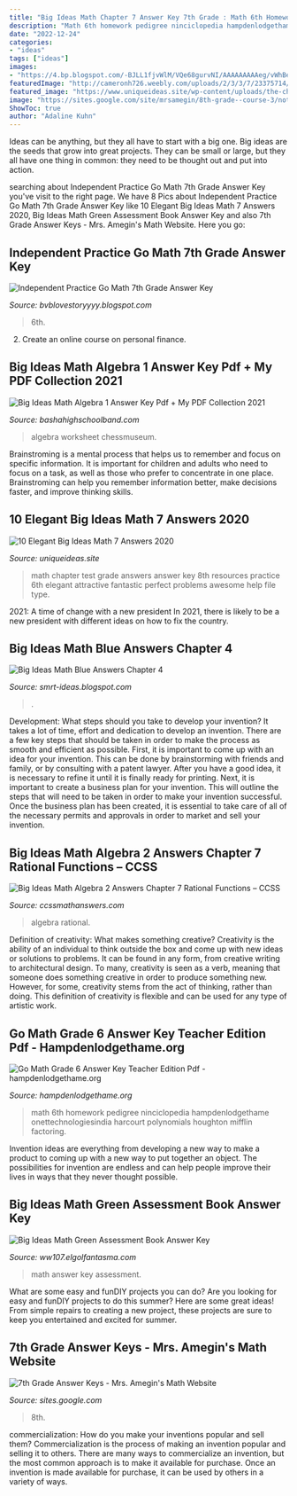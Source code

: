 ```yaml
---
title: "Big Ideas Math Chapter 7 Answer Key 7th Grade : Math 6th Homework Pedigree Ninciclopedia Hampdenlodgethame Onettechnologiesindia Harcourt Polynomials Houghton Mifflin Factoring"
description: "Math 6th homework pedigree ninciclopedia hampdenlodgethame onettechnologiesindia harcourt polynomials houghton mifflin factoring"
date: "2022-12-24"
categories:
- "ideas"
tags: ["ideas"]
images:
- "https://4.bp.blogspot.com/-BJLL1fjvWlM/VQe68gurvNI/AAAAAAAAAeg/vWhBerhCcvc/s1600/Alg%2B1%2BCh%2B9%2BReview%2BAnswer%2BKey0001.jpg"
featuredImage: "http://cameronh726.weebly.com/uploads/2/3/3/7/23375714/1386857623.png"
featured_image: "https://www.uniqueideas.site/wp-content/uploads/the-chapter-test-big-ideas-math-11.jpg"
image: "https://sites.google.com/site/mrsamegin/8th-grade--course-3/notes/8th-grade-hw-answer-keys/7th-grade-hw-answer-keys/jan122016/HW2.jpg?attredirects=0"
ShowToc: true
author: "Adaline Kuhn"
---
```



Ideas can be anything, but they all have to start with a big one. Big ideas are the seeds that grow into great projects. They can be small or large, but they all have one thing in common: they need to be thought out and put into action.

	

		
searching about Independent Practice Go Math 7th Grade Answer Key you've visit to the right page. We have 8 Pics about Independent Practice Go Math 7th Grade Answer Key like 10 Elegant Big Ideas Math 7 Answers 2020, Big Ideas Math Green Assessment Book Answer Key and also 7th Grade Answer Keys - Mrs. Amegin&#039;s Math Website. Here you go:
		
    
## Independent Practice Go Math 7th Grade Answer Key

<img loading=lazy src="https://msambersmath.weebly.com/uploads/6/1/7/3/61734889/page_63.jpg" onerror="this.onerror=null;this.src='https://tse3.mm.bing.net/th?id=OIP.S1Lke2Z0alO4tHoyEde7JQHaFj&amp;pid=15.1';" alt="Independent Practice Go Math 7th Grade Answer Key">

_Source: bvblovestoryyyy.blogspot.com_

>6th. 

	

2. Create an online course on personal finance.

    
## Big Ideas Math Algebra 1 Answer Key Pdf + My PDF Collection 2021

<img loading=lazy src="https://4.bp.blogspot.com/-BJLL1fjvWlM/VQe68gurvNI/AAAAAAAAAeg/vWhBerhCcvc/s1600/Alg%2B1%2BCh%2B9%2BReview%2BAnswer%2BKey0001.jpg" onerror="this.onerror=null;this.src='https://tse1.mm.bing.net/th?id=OIP.a2odfrjrZMCeXwOm03VI7QHaKq&amp;pid=15.1';" alt="Big Ideas Math Algebra 1 Answer Key Pdf + My PDF Collection 2021">

_Source: bashahighschoolband.com_

>algebra worksheet chessmuseum. 

	

Brainstroming is a mental process that helps us to remember and focus on specific information. It is important for children and adults who need to focus on a task, as well as those who prefer to concentrate in one place. Brainstroming can help you remember information better, make decisions faster, and improve thinking skills.

    
## 10 Elegant Big Ideas Math 7 Answers 2020

<img loading=lazy src="https://www.uniqueideas.site/wp-content/uploads/the-chapter-test-big-ideas-math-11.jpg" onerror="this.onerror=null;this.src='https://tse4.mm.bing.net/th?id=OIP.FPzEVEqiji-2GoyjfV8N5QHaJZ&amp;pid=15.1';" alt="10 Elegant Big Ideas Math 7 Answers 2020">

_Source: uniqueideas.site_

>math chapter test grade answers answer key 8th resources practice 6th elegant attractive fantastic perfect problems awesome help file type. 

	

2021: A time of change with a new president
In 2021, there is likely to be a new president with different ideas on how to fix the country.

    
## Big Ideas Math Blue Answers Chapter 4

<img loading=lazy src="https://media.cheggcdn.com/media/0d1/0d1d4c00-1a22-4a2a-b9a0-cb677054ee1b/image.png" onerror="this.onerror=null;this.src='https://tse2.mm.bing.net/th?id=OIP.epdY2eT6nNIhH55MZPaZIQHaJ4&amp;pid=15.1';" alt="Big Ideas Math Blue Answers Chapter 4">

_Source: smrt-ideas.blogspot.com_

>. 

	

Development: What steps should you take to develop your invention?
It takes a lot of time, effort and dedication to develop an invention. There are a few key steps that should be taken in order to make the process as smooth and efficient as possible. First, it is important to come up with an idea for your invention. This can be done by brainstorming with friends and family, or by consulting with a patent lawyer. After you have a good idea, it is necessary to refine it until it is finally ready for printing. Next, it is important to create a business plan for your invention. This will outline the steps that will need to be taken in order to make your invention successful. Once the business plan has been created, it is essential to take care of all of the necessary permits and approvals in order to market and sell your invention.

    
## Big Ideas Math Algebra 2 Answers Chapter 7 Rational Functions – CCSS

<img loading=lazy src="https://ccssmathanswers.com/wp-content/uploads/2021/02/Big-Ideas-Math-Algebra-2-Answer-Key-Chapter-7-Rational-Functions-7.1-a-17.png" onerror="this.onerror=null;this.src='https://tse2.mm.bing.net/th?id=OIP.n6kgMeHhfjnQxEgzwmhbugHaDI&amp;pid=15.1';" alt="Big Ideas Math Algebra 2 Answers Chapter 7 Rational Functions – CCSS">

_Source: ccssmathanswers.com_

>algebra rational. 

	

Definition of creativity: What makes something creative?
Creativity is the ability of an individual to think outside the box and come up with new ideas or solutions to problems. It can be found in any form, from creative writing to architectural design. To many, creativity is seen as a verb, meaning that someone does something creative in order to produce something new. However, for some, creativity stems from the act of thinking, rather than doing. This definition of creativity is flexible and can be used for any type of artistic work.

    
## Go Math Grade 6 Answer Key Teacher Edition Pdf - Hampdenlodgethame.org

<img loading=lazy src="https://hampdenlodgethame.org/img/270327.jpg" onerror="this.onerror=null;this.src='https://tse3.mm.bing.net/th?id=OIP.-Wt1bdy1vcNcJfKl0edeKgHaEK&amp;pid=15.1';" alt="Go Math Grade 6 Answer Key Teacher Edition Pdf - hampdenlodgethame.org">

_Source: hampdenlodgethame.org_

>math 6th homework pedigree ninciclopedia hampdenlodgethame onettechnologiesindia harcourt polynomials houghton mifflin factoring. 

	

Invention ideas are everything from developing a new way to make a product to coming up with a new way to put together an object. The possibilities for invention are endless and can help people improve their lives in ways that they never thought possible.

    
## Big Ideas Math Green Assessment Book Answer Key

<img loading=lazy src="http://cameronh726.weebly.com/uploads/2/3/3/7/23375714/1386857623.png" onerror="this.onerror=null;this.src='https://tse4.mm.bing.net/th?id=OIP.mVe490_6Bs1wvS6cyQeCvAHaKZ&amp;pid=15.1';" alt="Big Ideas Math Green Assessment Book Answer Key">

_Source: ww107.elgolfantasma.com_

>math answer key assessment. 

	

What are some easy and funDIY projects you can do?
Are you looking for easy and funDIY projects to do this summer? Here are some great ideas! From simple repairs to creating a new project, these projects are sure to keep you entertained and excited for summer.

    
## 7th Grade Answer Keys - Mrs. Amegin&#039;s Math Website

<img loading=lazy src="https://sites.google.com/site/mrsamegin/8th-grade--course-3/notes/8th-grade-hw-answer-keys/7th-grade-hw-answer-keys/jan122016/HW2.jpg?attredirects=0" onerror="this.onerror=null;this.src='https://tse3.mm.bing.net/th?id=OIP.6jAV05Cl7Q6m_RFKRMG03wHaJ4&amp;pid=15.1';" alt="7th Grade Answer Keys - Mrs. Amegin&#039;s Math Website">

_Source: sites.google.com_

>8th. 

	

commercialization: How do you make your inventions popular and sell them?
Commercialization is the process of making an invention popular and selling it to others. There are many ways to commercialize an invention, but the most common approach is to make it available for purchase. Once an invention is made available for purchase, it can be used by others in a variety of ways.

